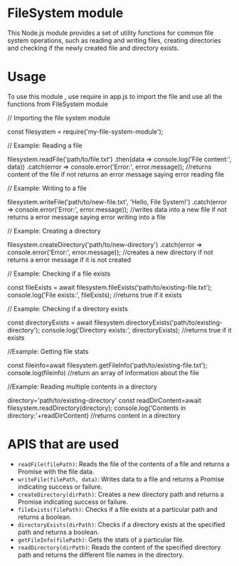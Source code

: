 # FileSystem module
This Node.js module provides a set of utility functions for common file system operations, such as reading and writing files, creating directories and checking if the newly created file and directory exists. 

# Usage
To use this module , use require in app.js to import the file and use all the functions from FileSystem module

// Importing the file system module

const filesystem = require('my-file-system-module');

// Example: Reading a file

filesystem.readFile('path/to/file.txt')
  .then(data => console.log('File content:', data))
  .catch(error => console.error('Error:', error.message)); 
  //returns content of the file if not returns an error message saying error reading file

// Example: Writing to a file

filesystem.writeFile('path/to/new-file.txt', 'Hello, File System!')
  .catch(error => console.error('Error:', error.message)); 
  //writes data into a new file if not returns a error message saying error writing into a file

// Example: Creating a directory

filesystem.createDirectory('path/to/new-directory')
  .catch(error => console.error('Error:', error.message)); 
  //creates a new directory if not returns a error message if it is not created

// Example: Checking if a file exists

const fileExists = await filesystem.fileExists('path/to/existing-file.txt');
console.log('File exists:', fileExists); 
//returns true if it exists

// Example: Checking if a directory exists

const directoryExists = await filesystem.directoryExists('path/to/existing-directory');
console.log('Directory exists:', directoryExists); 
//returns true if it exists

//Example: Getting file stats

const fileinfo=await filesystem.getFileInfo('path/to/existing-file.txt');
console.log(fileinfo) 
//return an array of information about the file

//Example: Reading multiple contents in a directory

directory='path/to/existing-directory'
const readDirContent=await filesystem.readDirectory(directory);
console.log('Contents in directory:'+readDirContent) 
//returns content in a directory

# APIS that are used

* `readFile(filePath)`: Reads the file of the contents of a file and returns a Promise with the file data.
* `writeFile(filePath, data)`: Writes data to a file and returns a Promise indicating success or failure.
* `createDirectory(dirPath)`: Creates a new directory path and returns a Promise indicating success or failure.
* `fileExists(filePath)`: Checks if a file exists at a particular path and returns a boolean.
* `directoryExists(dirPath)`: Checks if a directory exists at the specified path and returns a boolean.
* `getFileInfo(filePath)`: Gets the stats of a particular file.
* `readDirectory(dirPath)`: Reads the content of the specified directory path and returns the different file names in the directory.



